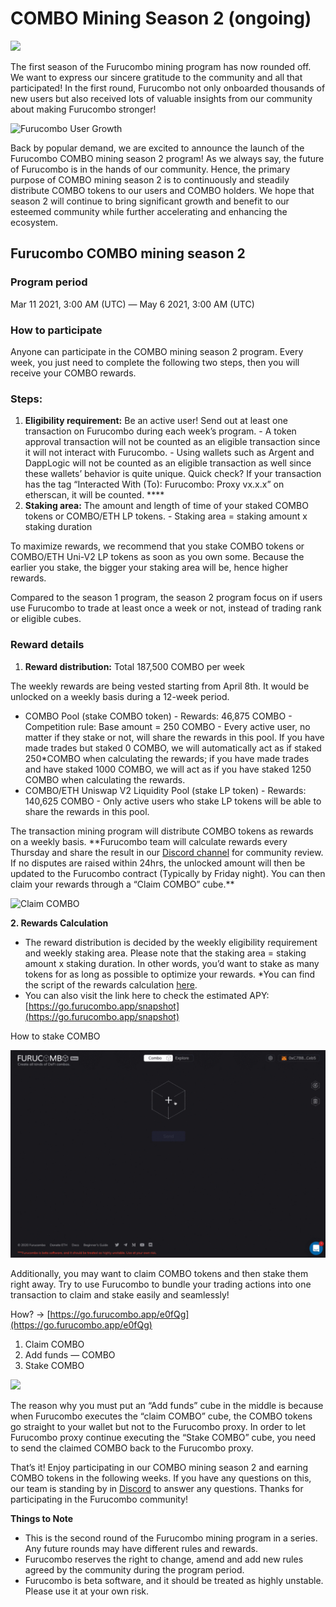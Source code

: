 # COMBO Mining Season 2 \(ongoing\)



![](https://miro.medium.com/max/3200/1*HGeETVkTM6RLVdoXN_nDPw.png)

The first season of the Furucombo mining program has now rounded off. We want to express our sincere gratitude to the community and all that participated! In the first round, Furucombo not only onboarded thousands of new users but also received lots of valuable insights from our community about making Furucombo stronger!

![Furucombo User Growth](https://miro.medium.com/max/2652/1*Cje0MNNdTZDXK5Y5GkWRhg.png)

Back by popular demand, we are excited to announce the launch of the Furucombo COMBO mining season 2 program! As we always say, the future of Furucombo is in the hands of our community. Hence, the primary purpose of COMBO mining season 2 is to continuously and steadily distribute COMBO tokens to our users and COMBO holders. We hope that season 2 will continue to bring significant growth and benefit to our esteemed community while further accelerating and enhancing the ecosystem.

## Furucombo COMBO mining season 2

### **Program period**

Mar 11 2021, 3:00 AM \(UTC\) — May 6 2021, 3:00 AM \(UTC\)

### **How to participate**

Anyone can participate in the COMBO mining season 2 program. Every week, you just need to complete the following two steps, then you will receive your COMBO rewards.

### **Steps:** <a id="0cbf"></a>

1. **Eligibility requirement:** Be an active user! Send out at least one transaction on Furucombo during each week’s program. - A token approval transaction will not be counted as an eligible transaction since it will not interact with Furucombo. - Using wallets such as Argent and DappLogic will not be counted as an eligible transaction as well since these wallets’ behavior is quite unique. Quick check? If your transaction has the tag “Interacted With \(To\): Furucombo: Proxy vx.x.x” on etherscan, it will be counted. ****
2. **Staking area:** The amount and length of time of your staked COMBO tokens or COMBO/ETH LP tokens. - Staking area = staking amount x staking duration

To maximize rewards, we recommend that you stake COMBO tokens or COMBO/ETH Uni-V2 LP tokens as soon as you own some. Because the earlier you stake, the bigger your staking area will be, hence higher rewards.

Compared to the season 1 program, the season 2 program focus on if users use Furucombo to trade at least once a week or not, instead of trading rank or eligible cubes.

### **Reward details**

1. **Reward distribution:** Total 187,500 COMBO per week

The weekly rewards are being vested starting from April 8th. It would be unlocked on a weekly basis during a 12-week period.

* COMBO Pool \(stake COMBO token\) - Rewards: 46,875 COMBO - Competition rule: Base amount = 250 COMBO - Every active user, no matter if they stake or not, will share the rewards in this pool. If you have made trades but staked 0 COMBO, we will automatically act as if staked 250\*COMBO when calculating the rewards; if you have made trades and have staked 1000 COMBO, we will act as if you have staked 1250 COMBO when calculating the rewards. 
* COMBO/ETH Uniswap V2 Liquidity Pool \(stake LP token\) - Rewards: 140,625 COMBO - Only active users who stake LP tokens will be able to share the rewards in this pool.

The transaction mining program will distribute COMBO tokens as rewards on a weekly basis. \*\*Furucombo team will calculate rewards every Thursday and share the result in our [Discord channel](https://discord.furucombo.app/) for community review. If no disputes are raised within 24hrs, the unlocked amount will then be updated to the Furucombo contract \(Typically by Friday night\). You can then claim your rewards through a “Claim COMBO” cube.\*\*

![Claim COMBO](https://miro.medium.com/max/680/1*iBIAnh6a4oEQpUFs6MCU0w.png)

**2. Rewards Calculation**

* The reward distribution is decided by the weekly eligibility requirement and weekly staking area. Please note that the staking area = staking amount x staking duration. In other words, you’d want to stake as many tokens for as long as possible to optimize your rewards. \*You can find the script of the rewards calculation [here](https://github.com/dinngodev/furucombo-reward-scripts).
* You can also visit the link here to check the estimated APY: [https://go.furucombo.app/snapshot](https://go.furucombo.app/snapshot)

How to stake COMBO

![Stake COMBO](../../.gitbook/assets/staking_combo%20%281%29.gif)

Additionally, you may want to claim COMBO tokens and then stake them right away. Try to use Furucombo to bundle your trading actions into one transaction to claim and stake easily and seamlessly!

How? → [https://go.furucombo.app/e0fQg](https://go.furucombo.app/e0fQg)

1. Claim COMBO
2. Add funds — COMBO
3. Stake COMBO

![](https://miro.medium.com/max/2800/1*hN5wtv-cYfSr-BZ8Ok-iQA.png)

The reason why you must put an “Add funds” cube in the middle is because when Furucombo executes the “claim COMBO” cube, the COMBO tokens go straight to your wallet but not to the Furucombo proxy. In order to let Furucombo proxy continue executing the “Stake COMBO” cube, you need to send the claimed COMBO back to the Furucombo proxy.

That’s it! Enjoy participating in our COMBO mining season 2 and earning COMBO tokens in the following weeks. If you have any questions on this, our team is standing by in [Discord](https://discord.furucombo.app/) to answer any questions. Thanks for participating in the Furucombo community!

**Things to Note**

* This is the second round of the Furucombo mining program in a series. Any future rounds may have different rules and rewards.
* Furucombo reserves the right to change, amend and add new rules agreed by the community during the program period.
* Furucombo is beta software, and it should be treated as highly unstable. Please use it at your own risk.

